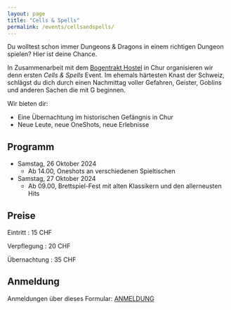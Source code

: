 ```yaml
---
layout: page
title: "Cells & Spells"
permalink: /events/cellsandspells/
---
```


Du wolltest schon immer Dungeons & Dragons in einem richtigen Dungeon spielen? Hier ist deine Chance.

In Zusammenarbeit mit dem [Bogentrakt Hostel](https://www.bogentrakt.ch/) in Chur organisieren wir denn ersten *Cells & Spells* Event. Im ehemals härtesten Knast der Schweiz, schlägst du dich durch einen Nachmittag voller Gefahren, Geister, Goblins und anderen Sachen die mit G beginnen.

Wir bieten dir:

- Eine Übernachtung im historischen Gefängnis in Chur
- Neue Leute, neue OneShots, neue Erlebnisse

## Programm

- Samstag, 26 Oktober 2024
  - Ab 14.00, Oneshots an verschiedenen Spieltischen
- Samstag, 27 Oktober 2024
  - Ab 09.00, Brettspiel-Fest mit alten Klassikern und den allerneusten Hits

## Preise

Eintritt
: 15 CHF

Verpflegung
: 20 CHF

Übernachtung
: 35 CHF

## Anmeldung

Anmeldungen über dieses Formular: [ANMELDUNG]()